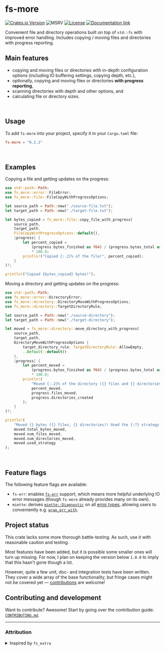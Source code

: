 fs-more
=======
[![Crates.io Version](https://img.shields.io/crates/v/fs-more)](https://crates.io/crates/fs-more)
![MSRV](https://img.shields.io/badge/MSRV-1.63.0-brightgreen)
[![License](https://img.shields.io/badge/license-MIT-blue)](https://github.com/simongoricar/fs-more/blob/master/LICENSE)
[![Documentation link](https://img.shields.io/badge/docs-on%20docs.rs-green?style=flat)](https://docs.rs/fs-more)



Convenient file and directory operations built on top of `std::fs` with improved error handling.
Includes copying / moving files and directories with progress reporting.

## Main features
- copying and moving files or directories with in-depth configuration options (including IO buffering settings, copying depth, etc.),
- optionally, copying and moving files or directories **with progress reporting**,
- scanning directories with depth and other options, and
- calculating file or directory sizes.



<br>


## Usage
To add `fs-more` into your project, specify it in your `Cargo.toml` file:
```toml
fs-more = "0.2.2"
```


<br>

## Examples
Copying a file and getting updates on the progress:

```rust
use std::path::Path;
use fs_more::error::FileError;
use fs_more::file::FileCopyWithProgressOptions;

let source_path = Path::new("./source-file.txt");
let target_path = Path::new("./target-file.txt");

let bytes_copied = fs_more::file::copy_file_with_progress(
    source_path,
    target_path,
    FileCopyWithProgressOptions::default(),
    |progress| {
        let percent_copied =
            (progress.bytes_finished as f64) / (progress.bytes_total as f64)
            * 100.0;
        println!("Copied {:.2}% of the file!", percent_copied);
    }
)?;

println!("Copied {bytes_copied} bytes!");
```

Moving a directory and getting updates on the progress:
```rust
use std::path::Path;
use fs_more::error::DirectoryError;
use fs_more::directory::DirectoryMoveWithProgressOptions;
use fs_more::directory::TargetDirectoryRule;

let source_path = Path::new("./source-directory");
let target_path = Path::new("./target-directory");

let moved = fs_more::directory::move_directory_with_progress(
    source_path,
    target_path,
    DirectoryMoveWithProgressOptions {
        target_directory_rule: TargetDirectoryRule::AllowEmpty,
        ..Default::default()
    },
    |progress| {
        let percent_moved =
            (progress.bytes_finished as f64) / (progress.bytes_total as f64)
            * 100.0;
        println!(
            "Moved {:.2}% of the directory ({} files and {} directories so far).",
            percent_moved,
            progress.files_moved,
            progress.directories_created
        );
    }
)?;

println!(
    "Moved {} bytes ({} files, {} directories)! Used the {:?} strategy.",
    moved.total_bytes_moved,
    moved.num_files_moved,
    moved.num_directories_moved,
    moved.used_strategy
);
```

<br>

## Feature flags
The following feature flags are available:
- `fs-err`: enables [`fs-err`](https://docs.rs/fs-err) support, which means more helpful underlying IO error messages
  (though `fs-more` already provides many on its own).
- `miette`: derives [`miette::Diagnostic`](https://docs.rs/miette/latest/miette/derive.Diagnostic.html) on all 
  [error types](https://docs.rs/fs-more/latest/fs_more/error/index.html), 
  allowing users to conveniently e.g. [`wrap_err_with`](https://docs.rs/miette/latest/miette/trait.Context.html#tymethod.wrap_err_with).


## Project status
This crate lacks some more thorough battle-testing. 
As such, use it with reasonable caution and testing.

Most features have been added, but it is possible some smaller ones will turn up missing.
For now, I plan on keeping the version below `1.0.0` to imply that 
this hasn't gone though a lot.

However, quite a few unit, doc- and integration tests have been written. 
They cover a wide array of the base functionality, but fringe cases might not be covered yet — 
[contributions](https://github.com/simongoricar/fs-more/blob/master/CONTRIBUTING.md) are welcome! 

## Contributing and development
Want to contribute? Awesome!
Start by going over the contribution guide: [`CONTRIBUTING.md`](https://github.com/simongoricar/fs-more/blob/master/CONTRIBUTING.md).




---

### Attribution
<details>
<summary>Inspired by <code>fs_extra</code></summary>

`fs-more` isn't a fork, but has been inspired by
some of the functionalities of the [`fs_extra`](https://github.com/webdesus/fs_extra) library (thank you!).

</details>